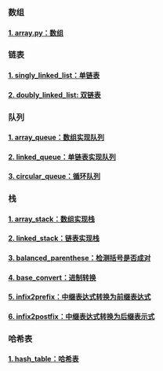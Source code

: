### 数组

#### [1. array.py：数组](./array.py)

### 链表

#### [1. singly_linked_list：单链表](./linked_list/singly_linked_list.py)
#### [2. doubly_linked_list: 双链表](./linked_list/doubly_linked_list.py)

### 队列

#### [1. array_queue：数组实现队列](./queue/array_queue.py)
#### [2. linked_queue：单链表实现队列](./queue/linked_queue.py)
#### [3. circular_queue：循环队列](./queue/circular_queue.py)

### 栈

#### [1. array_stack：数组实现栈](./stack/array_stack.py)
#### [2. linked_stack：链表实现栈](./stack/linked_stack.py)
#### [3. balanced_parenthese：检测括号是否成对](./stack/balanced_parenthese.py)
#### [4. base_convert：进制转换](./stack/base_convert.py)
#### [5. infix2prefix：中缀表达式转换为前缀表达式](./stack/infix2prefix.py)
#### [6. infix2postfix：中缀表达式转换为后缀表示式](./stack/infix2postfix.py)


### 哈希表

#### [1. hash_table：哈希表](./hash_table/hash_table.py)
